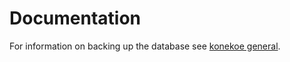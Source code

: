 # Documentation

For information on backing up the database see [konekoe general](https://version.aalto.fi/gitlab/konekoe/general).